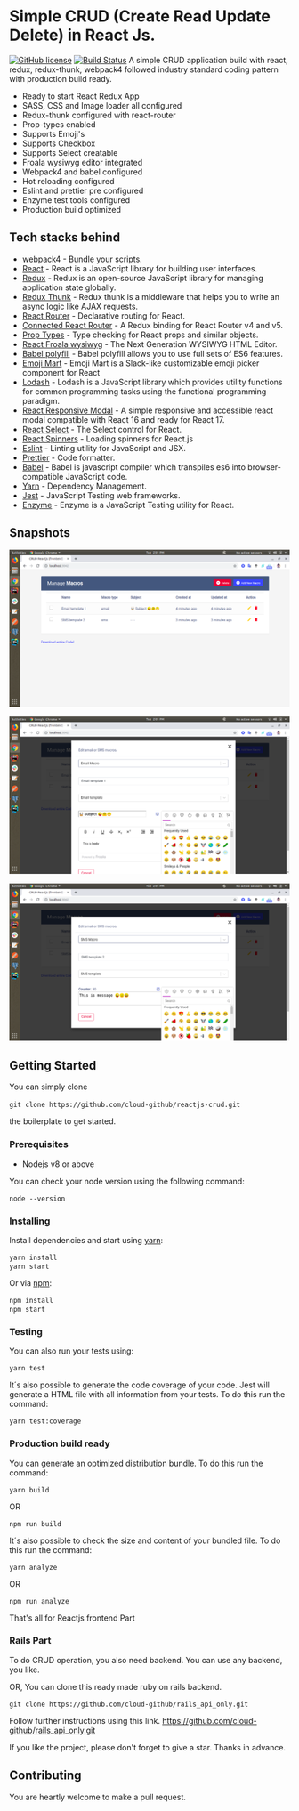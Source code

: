 # Simple CRUD (Create Read Update Delete) in React Js.
 [![GitHub license](https://img.shields.io/badge/license-MIT-lime.svg)](https://github.com/cloud-github/reactjs-crud/blob/master/LICENSE) [![Build Status](https://travis-ci.org/cloud-github/react-redux-thunk-react-router-webpack4-eslint-loaders-pre-configured-boilerplate.svg?branch=master)](https://travis-ci.org/cloud-github/react-redux-thunk-react-router-webpack4-eslint-loaders-pre-configured-boilerplate)
A simple CRUD application build with react, redux, redux-thunk, webpack4 followed industry standard coding pattern with production build ready.



* Ready to start React Redux App
* SASS, CSS and Image loader all configured
* Redux-thunk configured with react-router 
* Prop-types enabled
* Supports Emoji's
* Supports Checkbox
* Supports Select creatable
* Froala wysiwyg editor integrated
* Webpack4 and babel configured
* Hot reloading configured
* Eslint and prettier pre configured
* Enzyme test tools configured
* Production build optimized

## Tech stacks behind

* [webpack4](https://webpack.js.org/) - Bundle your scripts.
* [React](https://babeljs.io/) - React is a JavaScript library for building user interfaces.
* [Redux](https://redux.js.org/) - Redux is an open-source JavaScript library for managing application state globally.
* [Redux Thunk](https://github.com/reduxjs/redux-thunk/) - Redux thunk is a middleware that helps you to write an async logic like AJAX requests.
* [React Router](https://github.com/ReactTraining/react-router) - Declarative routing for React.
* [Connected React Router](https://github.com/supasate/connected-react-router) - A Redux binding for React Router v4 and v5.
* [Prop Types](https://www.npmjs.com/package/prop-types) - Type checking for React props and similar objects.
* [React Froala wysiwyg](https://www.froala.com/wysiwyg-editor/docs/framework-plugins/react) - The Next Generation WYSIWYG HTML Editor.
* [Babel polyfill](https://babeljs.io/docs/en/babel-polyfill) - Babel polyfill allows you to use full sets of ES6 features. 
* [Emoji Mart](https://www.npmjs.com/package/emoji-mart) - Emoji Mart is a Slack-like customizable emoji picker component for React 
* [Lodash](https://www.npmjs.com/package/lodash) - Lodash is a JavaScript library which provides utility functions for common programming tasks using the functional programming paradigm.
* [React Responsive Modal](https://www.npmjs.com/package/react-responsive-modal) - A simple responsive and accessible react modal compatible with React 16 and ready for React 17.
* [React Select](https://www.npmjs.com/package/react-select) - The Select control for React.
* [React Spinners](https://www.npmjs.com/package/react-spinners) - Loading spinners for React.js
* [Eslint](https://eslint.org/) - Linting utility for JavaScript and JSX.
* [Prettier](https://prettier.io/) - Code formatter.
* [Babel](https://babeljs.io/) - Babel is javascript compiler which transpiles es6 into browser-compatible JavaScript code.
* [Yarn](https://yarnpkg.com) - Dependency Management.
* [Jest](https://jestjs.io/) - JavaScript Testing web frameworks.
* [Enzyme](https://airbnb.io/enzyme/docs/api/) - Enzyme is a JavaScript Testing utility for React.

## Snapshots
 
![alt text](https://raw.githubusercontent.com/cloud-github/reactjs-crud/master/public/images/reactjs_rails_crud1.png)

![alt text](https://raw.githubusercontent.com/cloud-github/reactjs-crud/master/public/images/reactjs_rails_crud2.png)

![alt text](https://raw.githubusercontent.com/cloud-github/reactjs-crud/master/public/images/reactjs_rails_crud3.png)

## Getting Started

You can simply clone 

``` git clone https://github.com/cloud-github/reactjs-crud.git ```

the boilerplate to get started.

### Prerequisites

* Nodejs v8 or above

You can check your node version using the following command:

```CLI
node --version
```

### Installing

Install dependencies and start using [yarn](https://yarnpkg.com):

```CLI
yarn install
yarn start
```

Or via [npm](https://www.npmjs.com/):

```CLI
npm install
npm start
```

### Testing

You can also run your tests using:

```CLI
yarn test
```

It´s also possible to generate the code coverage of your code. Jest will generate a HTML file with all information from your tests. To do this run the command:

```CLI
yarn test:coverage
```

### Production build ready

You can generate an optimized distribution bundle. To do this run the command:

```CLI
yarn build
```
OR

```CLI
npm run build
```

It´s also possible to check the size and content of your bundled file. To do this run the command:

```CLI
yarn analyze
```
OR

```CLI
npm run analyze
```
That's all for Reactjs frontend Part

### Rails Part

To do CRUD operation, you also need backend.
You can use any backend, you like.

OR, You can clone this ready made ruby on rails backend.

```CLI
git clone https://github.com/cloud-github/rails_api_only.git
```

Follow further instructions using this link.  https://github.com/cloud-github/rails_api_only.git

If you like the project, please don't forget to give a star. Thanks in advance.


## Contributing

You are heartly welcome to make a pull request.

